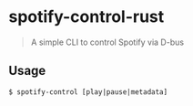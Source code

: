 # spotify-control-rust

> A simple CLI to control Spotify via D-bus

## Usage

`$ spotify-control [play|pause|metadata]`

